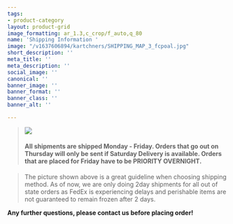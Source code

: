 ```yaml
---
tags:
- product-category
layout: product-grid
image_formatting: ar_1.3,c_crop/f_auto,q_80
name: 'Shipping Information '
image: "/v1637606894/kartchners/SHIPPING_MAP_3_fcpoal.jpg"
short_description: ''
meta_title: ''
meta_description: ''
social_image: ''
canonical: ''
banner_image: ''
banner_format: ''
banner_class: ''
banner_alt: ''

---
```

> ![](/v1637606894/kartchners/SHIPPING_MAP_3_fcpoal.jpg)
>
> #### All shipments are shipped Monday - Friday. Orders that go out on Thursday will only be sent if Saturday Delivery is available. Orders that are placed for Friday have to be PRIORITY OVERNIGHT.

> The picture shown above is a great guideline when choosing shipping method. As of now, we are only doing 2day shipments for all out of state orders as FedEx is experiencing delays and perishable items are not guaranteed to remain frozen after 2 days.

**Any further questions, please contact us before placing order!**